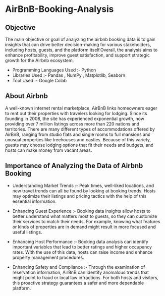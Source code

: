 # AirBnB-Booking-Analysis

## Objective 

The main objective or goal of analyzing the airbnb booking data is to gain insights that can drive better decision-making for various stakeholders, including hosts, guests, and the platform itself.Overall, the analysis aims to enhance profitability, improve guest satisfaction, and support strategic growth for the Airbnb ecosystem.

- Programming Languages Used :- Python
- Libraries Used :- Pandas , NumPy , Matplotlib, Seaborn
- Tool Used :- Google Colab

## About Airbnb

A well-known internet rental marketplace, AirBnB links homeowners eager to rent out their properties with travelers looking for lodging. Since its founding in 2008, the site has experienced exponential growth, now providing over 7 million listings across more than 220 nations and territories. There are many different types of accommodations offered by AirBnB, ranging from studio flats and single rooms to full mansions and unusual properties like treehouses and castles. Because of this variety, guests may choose lodging options that fit their needs and budgets, and hosts can make money from vacant areas.

## Importance of Analyzing the Data of Airbnb Booking

- Understanding Market Trends :- Peak times, well-liked locations, and new travel trends can all be found by looking at booking trends. Hosts may optimize their listings and pricing tactics with the help of this essential information.
  
- Enhancing Guest Experience :- Booking data insights allow hosts to better understand what matters most to guests, so they can customize their services to match their needs. For example, knowing what features or kinds of properties are in demand might result in more focused and useful listings.
  
- Enhancing Host Performance :- Booking data analysis can identify important variables that lead to better ratings and higher occupancy rates. With the use of this data, hosts can raise income and enhance property management procedures.
  
- Enhancing Safety and Compliance :- Through the examination of reservation information, AirBnB can identify anomalous trends that might point to fraud or local law infractions. For both hosts and visitors, this proactive strategy guarantees a safer and more dependable platform.
